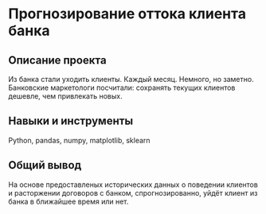 # Прогнозирование оттока клиента банка
## Описание проекта
Из банка стали уходить клиенты. Каждый месяц. Немного, но заметно. Банковские маркетологи посчитали: сохранять текущих клиентов дешевле, чем привлекать новых.

## Навыки и инструменты
Python, pandas, numpy, matplotlib, sklearn

## Общий вывод
На основе предоставленых исторических данных о поведении клиентов и расторжении договоров с банком, спрогнозированно, уйдёт клиент из банка в ближайшее время или нет. 
